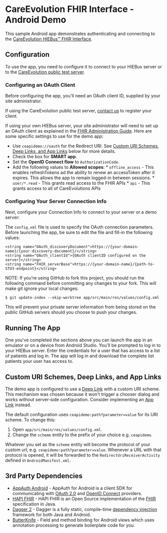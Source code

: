# CareEvolution FHIR Interface - Android Demo

This sample Android app demonstrates authenticating and connecting to the [CareEvolution HIEBus&trade; FHIR Interface](https://fhir.docs.careevolution.com).

## Configuration

To use the app, you need to configure it to connect to your HIEBus server or to the [CareEvolution public test server](https://fhir.docs.careevolution.com/overview/test_server.html).

### Configuring an OAuth Client

Before configuring the app, you'll need an OAuth client ID, supplied by your site administrator.  

If using the CareEvolution public test server, [contact us](https://fhir.docs.careevolution.com/help.html) to register your client.

If using your own HIEBus server, your site administrator will need to set up an OAuth client as explained in the [FHIR Administration Guide](https://fhir.docs.careevolution.com/config/authentication.html).  Here are some specific settings to use for the demo app:

* Use `ceapidemo://oauth` for the Redirect URI. See [Custom URI Schemes, Deep Links, and App Links](#custom-uri-schemes-deep-links-and-app-links) below for more details.
* Check the box for **SMART app**.
* Set the **OpenID Connect flow** to `AuthorizationCode`.
* Add the following values to **Allowed scopes**:
      * `offline_access` - This enables refreshTokens ad the ability to renew an accessToken after it expires. This allows the app to remain logged-in between sessions.
      * `user/*.read` - This grants read access to the FHIR APIs
      * `api` - This grants access to all of CareEvolutions APIs

### Configuring Your Server Connection Info

Next, configure your Connection Info to connect to your server or a demo server:

The `config.xml` file is used to specify the OAuth connection parameters.  Before launching the app, be sure to edit the file and fill-in the following values:

```
<string name="OAuth_discoveryDocument">https://{your-domain-name}/{your-discovery-document}/</string>
<string name="OAuth_clientId">{OAuth clientID configured on the server}</string>
<string name="FHIR_serverBase">https://{your-domain-name}/{path-to-STU3-endpoint}</string>
```

NOTE: If you're using GitHub to fork this project, you should run the following command before committing any changes to your fork.  This will make git ignore your local changes:

```
$ git update-index --skip-worktree app/src/main/res/values/config.xml
```

This will prevent your private server information from being stored on the public GitHub servers should you choose to push your changes.

## Running The App

One you've completed the sections above you can launch the app in an emulator or on a device from Android Studio. You'll be prompted to log in to your HIEBus server. Enter the credentials for a user that has access to a list of patients and log in. The app will log in and download the complete list patients your user has access to.

## Custom URI Schemes, Deep Links, and App Links

The demo app is configured to use a [Deep Link](https://developer.android.com/training/app-links/#app-links-vs-deep-links) with a custom URI scheme.  This mechanism was chosen because it won't trigger a chooser dialog and works without server-side configuration.  Consider implementing an [App Link](https://developer.android.com/training/app-links/#add-app-links) instead.

The default configuration uses `ceapidemo:path?parameter=value` for its URI scheme.  To change this:

1. Open `app/src/main/res/values/config.xml`.
2. Change the `scheme` entity to the prefix of your choice e.g. `ceapidemo`.

Whatever you set as the `scheme` entity will become the protocol of your custom url, e.g. `ceapidemo:path?parameter=value`.  Whenever a URL with that protocol is opened, it will be forwarded to the `RedirectUriReceiverActivity` defined in `AndroidManifest.xml`.

## 3rd Party Dependencies

* [AppAuth Android](https://github.com/openid/AppAuth-Android) - AppAuth for Android is a client SDK for communicating with [OAuth 2.0](https://tools.ietf.org/html/rfc6749) and [OpenID Connect](http://openid.net/specs/openid-connect-core-1_0.html) providers.
* [HAPI FHIR](http://hapifhir.io/) - HAPI FHIR is an Open Source implementation of the [FHIR](https://www.hl7.org/fhir/) specification in Java.
* [Dagger 2](https://google.github.io/dagger/) - Dagger is a fully static, compile-time [dependency injection](https://en.wikipedia.org/wiki/Dependency_injection) framework for both Java and Android.
* [ButterKnife](http://jakewharton.github.io/butterknife/) - Field and method binding for Android views which uses annotation processing to generate boilerplate code for you.
